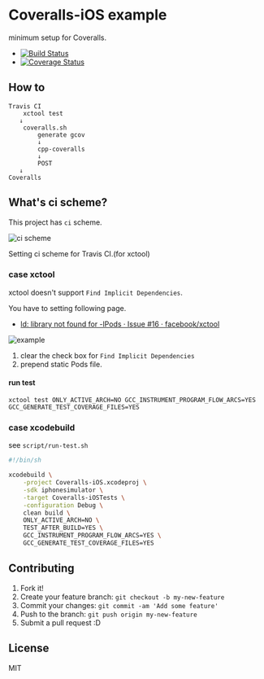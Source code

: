 # Coveralls-iOS example

minimum setup for Coveralls.

* [![Build Status](https://travis-ci.org/azu/Coveralls-iOS.png?branch=master)](https://travis-ci.org/azu/Coveralls-iOS)
* [![Coverage Status](https://coveralls.io/repos/azu/Coveralls-iOS/badge.png?branch=master)](https://coveralls.io/r/azu/Coveralls-iOS?branch=master)

## How to

```
Travis CI 
	xctool test
   ↓
 	coveralls.sh
 		generate gcov 	
 		↓
 		cpp-coveralls
 		↓
 		POST
   ↓
Coveralls
```

## What's ci scheme?

This project has ``ci`` scheme.

![ci scheme](http://monosnap.com/image/nkFfqfX4ikzUE5U9gDC85jHdq.png)

Setting ci scheme for Travis CI.(for xctool)

### case xctool

xctool doesn't support ``Find Implicit Dependencies``.

You have to setting following page.

* [ld: library not found for -lPods · Issue #16 · facebook/xctool](https://github.com/facebook/xctool/issues/16#issuecomment-17444311 "ld: library not found for -lPods · Issue #16 · facebook/xctool")

![example](https://f.cloud.github.com/assets/83509/463120/e5564bd0-b522-11e2-874b-c00697727a17.png)

1. clear the check box for ``Find Implicit Dependencies``
2. prepend static Pods file.

#### run test

	xctool test ONLY_ACTIVE_ARCH=NO GCC_INSTRUMENT_PROGRAM_FLOW_ARCS=YES GCC_GENERATE_TEST_COVERAGE_FILES=YES

### case xcodebuild

see ``script/run-test.sh``

``` sh
#!/bin/sh

xcodebuild \
	-project Coveralls-iOS.xcodeproj \
	-sdk iphonesimulator \
	-target Coveralls-iOSTests \
	-configuration Debug \
	clean build \
	ONLY_ACTIVE_ARCH=NO \
	TEST_AFTER_BUILD=YES \
	GCC_INSTRUMENT_PROGRAM_FLOW_ARCS=YES \
	GCC_GENERATE_TEST_COVERAGE_FILES=YES 
```

## Contributing

1. Fork it!
2. Create your feature branch: `git checkout -b my-new-feature`
3. Commit your changes: `git commit -am 'Add some feature'`
4. Push to the branch: `git push origin my-new-feature`
5. Submit a pull request :D

## License

MIT